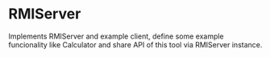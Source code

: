 # RMIServer
Implements RMIServer and example client, define some example funcionality like Calculator and share API of this tool via RMIServer instance.
